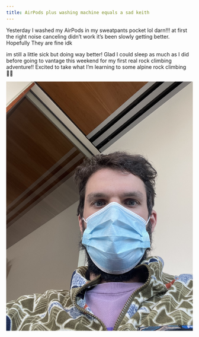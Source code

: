 ```yaml
---
title: AirPods plus washing machine equals a sad keith
---
```

Yesterday I washed my AirPods in my sweatpants pocket lol darn!!! at first the right noise canceling didn’t work it’s been slowly getting better. Hopefully They are fine idk

im still a little sick but doing way better! Glad I could sleep as much as I did before going to vantage this weekend for my first real rock climbing adventure!! Excited to take what I’m learning to some alpine rock climbing 🧗‍♂️ 



![](82bfa2a5-62df-4003-aaba-9631c77a70c7.jpeg "Still snotty so I’m wearing a mask at work")